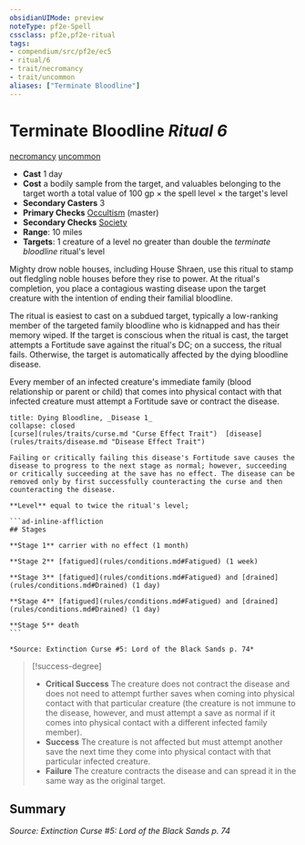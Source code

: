 ```yaml
---
obsidianUIMode: preview
noteType: pf2e-Spell
cssclass: pf2e,pf2e-ritual
tags:
- compendium/src/pf2e/ec5
- ritual/6
- trait/necromancy
- trait/uncommon
aliases: ["Terminate Bloodline"]
---
```

# Terminate Bloodline *Ritual 6*  
[necromancy](rules/traits/necromancy.md "Necromancy School Trait")  [uncommon](rules/traits/uncommon.md "Uncommon Rarity Trait")  

- **Cast** 1 day
- **Cost** a bodily sample from the target, and valuables belonging to the target worth a total value of 100 gp × the spell level × the target's level
- **Secondary Casters** 3
- **Primary Checks** [Occultism](compendium/skills.md#Occultism) (master)
- **Secondary Checks** [Society](compendium/skills.md#Society)
- **Range**: 10 miles
- **Targets**: 1 creature of a level no greater than double the _terminate bloodline_ ritual's level

Mighty drow noble houses, including House Shraen, use this ritual to stamp out fledgling noble houses before they rise to power. At the ritual's completion, you place a contagious wasting disease upon the target creature with the intention of ending their familial bloodline.

The ritual is easiest to cast on a subdued target, typically a low-ranking member of the targeted family bloodline who is kidnapped and has their memory wiped. If the target is conscious when the ritual is cast, the target attempts a Fortitude save against the ritual's DC; on a success, the ritual fails. Otherwise, the target is automatically affected by the dying bloodline disease.

Every member of an infected creature's immediate family (blood relationship or parent or child) that comes into physical contact with that infected creature must attempt a Fortitude save or contract the disease.

````ad-embed-affliction
title: Dying Bloodline, _Disease 1_
collapse: closed
[curse](rules/traits/curse.md "Curse Effect Trait")  [disease](rules/traits/disease.md "Disease Effect Trait")  

Failing or critically failing this disease's Fortitude save causes the disease to progress to the next stage as normal; however, succeeding or critically succeeding at the save has no effect. The disease can be removed only by first successfully counteracting the curse and then counteracting the disease.

**Level** equal to twice the ritual's level;

```ad-inline-affliction
## Stages

**Stage 1** carrier with no effect (1 month)

**Stage 2** [fatigued](rules/conditions.md#Fatigued) (1 week)

**Stage 3** [fatigued](rules/conditions.md#Fatigued) and [drained](rules/conditions.md#Drained) (1 day)

**Stage 4** [fatigued](rules/conditions.md#Fatigued) and [drained](rules/conditions.md#Drained) (1 day)

**Stage 5** death
```

*Source: Extinction Curse #5: Lord of the Black Sands p. 74*
````

> [!success-degree] 
> - **Critical Success** The creature does not contract the disease and does not need to attempt further saves when coming into physical contact with that particular creature (the creature is not immune to the disease, however, and must attempt a save as normal if it comes into physical contact with a different infected family member).
> - **Success** The creature is not affected but must attempt another save the next time they come into physical contact with that particular infected creature.
> - **Failure** The creature contracts the disease and can spread it in the same way as the original target.


## Summary

*Source: Extinction Curse #5: Lord of the Black Sands p. 74*
